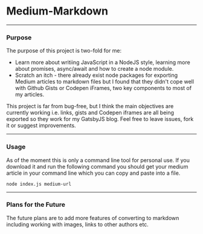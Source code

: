 # Medium-Markdown
--------------------------------
### Purpose
The purpose of this project is two-fold for me:
* Learn more about writiing JavaScript in a NodeJS style, learning more about promises, async/await and how to create a node module.
* Scratch an itch - there already exist node packages for exporting Medium articles to markdown files but I found that they didn't cope well with Github Gists or Codepen iFrames, two key components to most of my articles.

This project is far from bug-free, but I think the main objectives are currently working i.e. links, gists and Codepen iframes are all being exported so they work for my GatsbyJS blog. Feel free to leave issues, fork it or suggest improvements.

---------------------------------
### Usage
As of the moment this is only a command line tool for personal use. If you download it and run the following command you should get your medium article in your command line which you can copy and paste into a file.

```
node index.js medium-url
```
---------------------------------
### Plans for the Future
The future plans are to add more features of converting to markdown including working with images, links to other authors etc. 
